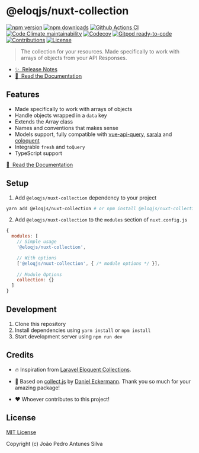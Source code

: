 # @eloqjs/nuxt-collection

[![npm version][npm-version-src]][npm-version-href]
[![npm downloads][npm-downloads-src]][npm-downloads-href]
[![Github Actions CI][github-actions-ci-src]][github-actions-ci-href]
[![Code Climate maintainability][code-climate-maintainability-src]][code-climate-maintainability-href]
[![Codecov][codecov-src]][codecov-href]
[![Gitpod ready-to-code][gitpod-src]][gitpod-href]
[![Contributions][contributions-src]][contributions-href]
[![License][license-src]][license-href]

> The collection for your resources. Made specifically to work with arrays of objects from your API Responses.

- [✨ &nbsp;Release Notes](https://collection.eloqjs.com/releases)
- [📖 &nbsp;Read the Documentation](https://collection.eloqjs.com)

## Features
- Made specifically to work with arrays of objects
- Handle objects wrapped in a `data` key
- Extends the Array class
- Names and conventions that makes sense
- Models support, fully compatible with [vue-api-query](https://github.com/robsontenorio/vue-api-query),
  [sarala](https://github.com/milroyfraser/sarala/) and [coloquent](https://github.com/DavidDuwaer/Coloquent)
- Integrable `fresh` and `toQuery`
- TypeScript support

[📖 &nbsp;Read the Documentation](https://collection.eloqjs.com)

## Setup

1. Add `@eloqjs/nuxt-collection` dependency to your project

```bash
yarn add @eloqjs/nuxt-collection # or npm install @eloqjs/nuxt-collection
```

2. Add `@eloqjs/nuxt-collection` to the `modules` section of `nuxt.config.js`

```js
{
  modules: [
    // Simple usage
    '@eloqjs/nuxt-collection',

    // With options
    ['@eloqjs/nuxt-collection', { /* module options */ }],
    
    // Module Options
    collection: {}
  ]
}
```

## Development

1. Clone this repository
2. Install dependencies using `yarn install` or `npm install`
3. Start development server using `npm run dev`

## Credits

- 🔥 Inspiration from [Laravel Eloquent Collections](https://laravel.com/docs/eloquent-collections).

- 💎 Based on [collect.js](https://github.com/ecrmnn/collect.js) by [Daniel Eckermann](https://github.com/ecrmnn).
  Thank you so much for your amazing package!

- ❤️ Whoever contributes to this project!

## License

[MIT License](./LICENSE)

Copyright (c) João Pedro Antunes Silva

<!-- Badges -->
[npm-version-src]: https://img.shields.io/npm/v/@eloqjs/nuxt-collection/latest.svg
[npm-version-href]: https://npmjs.com/package/@eloqjs/nuxt-collection

[npm-downloads-src]: https://img.shields.io/npm/dt/@eloqjs/nuxt-collection.svg
[npm-downloads-href]: https://npmjs.com/package/@eloqjs/nuxt-collection

[github-actions-ci-src]: https://img.shields.io/github/workflow/status/eloqjs/nuxt-collection/Test%20and%20Release?label=actions&logo=github&style=flat-square
[github-actions-ci-href]: https://github.com/eloqjs/nuxt-collection/actions?query=workflow%3ATest%20and%20Release

[code-climate-maintainability-src]: https://img.shields.io/codeclimate/maintainability/eloqjs/nuxt-collection?logo=code-climate&style=flat-square
[code-climate-maintainability-href]: https://codeclimate.com/github/eloqjs/nuxt-collection/maintainability

[codecov-src]: https://img.shields.io/codecov/c/github/eloqjs/nuxt-collection.svg?logo=codecov&style=flat-square
[codecov-href]: https://codecov.io/gh/eloqjs/nuxt-collection

[codecov-src]: https://img.shields.io/codecov/c/github/eloqjs/nuxt-collection.svg
[codecov-href]: https://codecov.io/gh/eloqjs/nuxt-collection

[gitpod-src]: https://img.shields.io/badge/Gitpod-ready--to--code-blue?logo=gitpod&style=flat-square
[gitpod-href]: https://gitpod.io/#https://github.com/eloqjs/collection

[contributions-src]: https://img.shields.io/badge/contributions-welcome-brightgreen.svg?style=flat-square
[contributions-href]: https://github.com/eloqjs/nuxt-collection/issues

[license-src]: https://img.shields.io/github/license/eloqjs/nuxt-collection?style=flat-square
[license-href]: https://github.com/eloqjs/nuxt-collection/blob/dev/LICENSE.md
